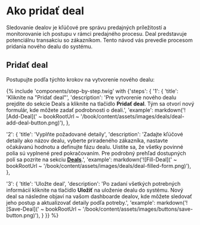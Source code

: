 # Ako pridať deal

Sledovanie dealov je kľúčové pre správu predajných príležitostí a monitorovanie ich postupu v rámci predajného procesu. Deal predstavuje potenciálnu transakciu so zákazníkom. Tento návod vás prevedie procesom pridania nového dealu do systému.

## Pridať deal

Postupujte podľa týchto krokov na vytvorenie nového dealu:

{% include 'components/step-by-step.twig' with {'steps': {
  '1': {
    'title': 'Kliknite na "Pridať deal"',
    'description': 'Pre vytvorenie nového dealu prejdite do sekcie Deals a kliknite na tlačidlo **Pridať deal**. Tým sa otvorí nový formulár, kde môžete zadať podrobnosti o deali.',
    'example': markdown('![Add-Deal](' ~ bookRootUrl ~ '/book/content/assets/images/deals/deal-add-deal-button.png)'),
  },

  '2': {
    'title': 'Vyplňte požadované detaily',
    'description': 'Zadajte kľúčové detaily ako názov dealu, vyberte priradeného zákazníka, nastavte očakávanú hodnotu a definujte fázu dealu. Uistite sa, že všetky povinné polia sú vyplnené pred pokračovaním. Pre podrobný prehľad dostupných polí sa pozrite na sekciu **[Deals](../deals)**.',
    'example': markdown('![Fill-Deal](' ~ bookRootUrl ~ '/book/content/assets/images/deals/deal-filled-form.png)'),
  },

  '3': {
    'title': 'Uložte deal',
    'description': 'Po zadaní všetkých potrebných informácií kliknite na tlačidlo **Uložiť** na uloženie dealu do systému. Nový deal sa následne objaví na vašom dashboarde dealov, kde môžete sledovať jeho postup a aktualizovať detaily podľa potreby.',
    'example': markdown('![Save-Deal](' ~ bookRootUrl ~ '/book/content/assets/images/buttons/save-button.png)'),
  }
}} %}

